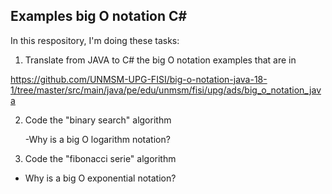 Examples big O notation C#
-------------------------

In this respository, I'm doing these tasks:

1. Translate from JAVA to C# the big O notation examples that are in  

https://github.com/UNMSM-UPG-FISI/big-o-notation-java-18-1/tree/master/src/main/java/pe/edu/unmsm/fisi/upg/ads/big_o_notation_java

2. Code the "binary search" algorithm

   -Why is a big O logarithm notation?
  
3. Code the "fibonacci serie" algorithm

 - Why is a big O exponential notation?
